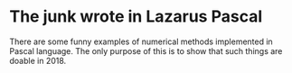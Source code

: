 # The junk wrote in Lazarus Pascal
There are some funny examples of numerical methods implemented in Pascal language. The only purpose of this is to show that such things are doable in 2018.
